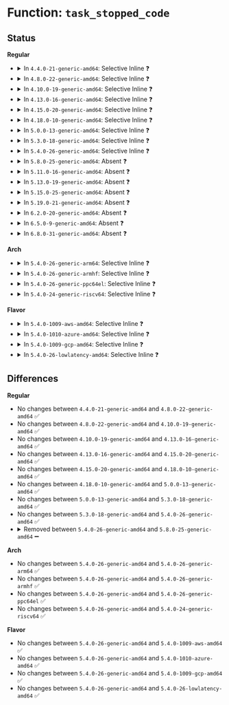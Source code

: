 # Function: <code>task_stopped_code</code>

## Status
<b>Regular</b>
<ul>
<li>
<details>
<summary>In <code>4.4.0-21-generic-amd64</code>: Selective Inline ❓</summary>

```c
int * task_stopped_code(struct task_struct * p, bool ptrace)
```

```json
{
  "name": "task_stopped_code",
  "collision_type": "Unique Static",
  "inline_type": "Selective",
  "funcs": [
    {
      "addr": 18446744071579378192,
      "name": "task_stopped_code",
      "external": false,
      "loc": "kernel/exit.c:1120",
      "file": "kernel/exit.c",
      "inline": "not declared, inlined",
      "caller_inline": [],
      "caller_func": [
        "kernel/exit.c:wait_consider_task",
        "kernel/exit.c:wait_consider_task"
      ]
    }
  ],
  "symbols": [
    {
      "addr": 18446744071579378192,
      "name": "task_stopped_code",
      "section": ".text",
      "bind": "STB_LOCAL",
      "size": 76
    }
  ]
}
```
</details>
</li>
<li>
<details>
<summary>In <code>4.8.0-22-generic-amd64</code>: Selective Inline ❓</summary>

```c
int * task_stopped_code(struct task_struct * p, bool ptrace)
```

```json
{
  "name": "task_stopped_code",
  "collision_type": "Unique Static",
  "inline_type": "Selective",
  "funcs": [
    {
      "addr": 18446744071579390544,
      "name": "task_stopped_code",
      "external": false,
      "loc": "kernel/exit.c:1206",
      "file": "kernel/exit.c",
      "inline": "not declared, inlined",
      "caller_inline": [],
      "caller_func": [
        "kernel/exit.c:wait_consider_task",
        "kernel/exit.c:wait_consider_task"
      ]
    }
  ],
  "symbols": [
    {
      "addr": 18446744071579390544,
      "name": "task_stopped_code",
      "section": ".text",
      "bind": "STB_LOCAL",
      "size": 76
    }
  ]
}
```
</details>
</li>
<li>
<details>
<summary>In <code>4.10.0-19-generic-amd64</code>: Selective Inline ❓</summary>

```c
int * task_stopped_code(struct task_struct * p, bool ptrace)
```

```json
{
  "name": "task_stopped_code",
  "collision_type": "Unique Static",
  "inline_type": "Selective",
  "funcs": [
    {
      "addr": 18446744071579410880,
      "name": "task_stopped_code",
      "external": false,
      "loc": "kernel/exit.c:1196",
      "file": "kernel/exit.c",
      "inline": "not declared, inlined",
      "caller_inline": [],
      "caller_func": [
        "kernel/exit.c:wait_consider_task",
        "kernel/exit.c:wait_consider_task"
      ]
    }
  ],
  "symbols": [
    {
      "addr": 18446744071579410880,
      "name": "task_stopped_code",
      "section": ".text",
      "bind": "STB_LOCAL",
      "size": 77
    }
  ]
}
```
</details>
</li>
<li>
<details>
<summary>In <code>4.13.0-16-generic-amd64</code>: Selective Inline ❓</summary>

```c
int * task_stopped_code(struct task_struct * p, bool ptrace)
```

```json
{
  "name": "task_stopped_code",
  "collision_type": "Unique Static",
  "inline_type": "Selective",
  "funcs": [
    {
      "addr": 18446744071579398896,
      "name": "task_stopped_code",
      "external": false,
      "loc": "kernel/exit.c:1181",
      "file": "kernel/exit.c",
      "inline": "not declared, inlined",
      "caller_inline": [],
      "caller_func": [
        "kernel/exit.c:wait_consider_task",
        "kernel/exit.c:wait_consider_task"
      ]
    }
  ],
  "symbols": [
    {
      "addr": 18446744071579398896,
      "name": "task_stopped_code",
      "section": ".text",
      "bind": "STB_LOCAL",
      "size": 77
    }
  ]
}
```
</details>
</li>
<li>
<details>
<summary>In <code>4.15.0-20-generic-amd64</code>: Selective Inline ❓</summary>

```c
int * task_stopped_code(struct task_struct * p, bool ptrace)
```

```json
{
  "name": "task_stopped_code",
  "collision_type": "Unique Static",
  "inline_type": "Selective",
  "funcs": [
    {
      "addr": 18446744071579426912,
      "name": "task_stopped_code",
      "external": false,
      "loc": "kernel/exit.c:1180",
      "file": "kernel/exit.c",
      "inline": "not declared, inlined",
      "caller_inline": [],
      "caller_func": [
        "kernel/exit.c:wait_consider_task",
        "kernel/exit.c:wait_consider_task"
      ]
    }
  ],
  "symbols": [
    {
      "addr": 18446744071579426912,
      "name": "task_stopped_code",
      "section": ".text",
      "bind": "STB_LOCAL",
      "size": 77
    }
  ]
}
```
</details>
</li>
<li>
<details>
<summary>In <code>4.18.0-10-generic-amd64</code>: Selective Inline ❓</summary>

```c
int * task_stopped_code(struct task_struct * p, bool ptrace)
```

```json
{
  "name": "task_stopped_code",
  "collision_type": "Unique Static",
  "inline_type": "Selective",
  "funcs": [
    {
      "addr": 18446744071579441952,
      "name": "task_stopped_code",
      "external": false,
      "loc": "kernel/exit.c:1180",
      "file": "kernel/exit.c",
      "inline": "not declared, inlined",
      "caller_inline": [],
      "caller_func": [
        "kernel/exit.c:wait_consider_task",
        "kernel/exit.c:wait_consider_task"
      ]
    }
  ],
  "symbols": [
    {
      "addr": 18446744071579441952,
      "name": "task_stopped_code",
      "section": ".text",
      "bind": "STB_LOCAL",
      "size": 71
    }
  ]
}
```
</details>
</li>
<li>
<details>
<summary>In <code>5.0.0-13-generic-amd64</code>: Selective Inline ❓</summary>

```c
int * task_stopped_code(struct task_struct * p, bool ptrace)
```

```json
{
  "name": "task_stopped_code",
  "collision_type": "Unique Static",
  "inline_type": "Selective",
  "funcs": [
    {
      "addr": 18446744071579475456,
      "name": "task_stopped_code",
      "external": false,
      "loc": "kernel/exit.c:1183",
      "file": "kernel/exit.c",
      "inline": "not declared, inlined",
      "caller_inline": [],
      "caller_func": [
        "kernel/exit.c:wait_consider_task",
        "kernel/exit.c:wait_consider_task"
      ]
    }
  ],
  "symbols": [
    {
      "addr": 18446744071579475456,
      "name": "task_stopped_code",
      "section": ".text",
      "bind": "STB_LOCAL",
      "size": 71
    }
  ]
}
```
</details>
</li>
<li>
<details>
<summary>In <code>5.3.0-18-generic-amd64</code>: Selective Inline ❓</summary>

```c
int * task_stopped_code(struct task_struct * p, bool ptrace)
```

```json
{
  "name": "task_stopped_code",
  "collision_type": "Unique Static",
  "inline_type": "Selective",
  "funcs": [
    {
      "addr": 18446744071579493408,
      "name": "task_stopped_code",
      "external": false,
      "loc": "kernel/exit.c:1187",
      "file": "kernel/exit.c",
      "inline": "not declared, inlined",
      "caller_inline": [],
      "caller_func": [
        "kernel/exit.c:wait_consider_task",
        "kernel/exit.c:wait_consider_task"
      ]
    }
  ],
  "symbols": [
    {
      "addr": 18446744071579493408,
      "name": "task_stopped_code",
      "section": ".text",
      "bind": "STB_LOCAL",
      "size": 71
    }
  ]
}
```
</details>
</li>
<li>
<details>
<summary>In <code>5.4.0-26-generic-amd64</code>: Selective Inline ❓</summary>

```c
int * task_stopped_code(struct task_struct * p, bool ptrace)
```

```json
{
  "name": "task_stopped_code",
  "collision_type": "Unique Static",
  "inline_type": "Selective",
  "funcs": [
    {
      "addr": 18446744071579519360,
      "name": "task_stopped_code",
      "external": false,
      "loc": "kernel/exit.c:1103",
      "file": "kernel/exit.c",
      "inline": "not declared, inlined",
      "caller_inline": [],
      "caller_func": [
        "kernel/exit.c:wait_consider_task",
        "kernel/exit.c:wait_consider_task"
      ]
    }
  ],
  "symbols": [
    {
      "addr": 18446744071579519360,
      "name": "task_stopped_code",
      "section": ".text",
      "bind": "STB_LOCAL",
      "size": 71
    }
  ]
}
```
</details>
</li>
<li>
<details>
<summary>In <code>5.8.0-25-generic-amd64</code>: Absent ❓</summary>

```json
{
  "name": "task_stopped_code",
  "collision_type": "Unique Static",
  "inline_type": "Full",
  "funcs": [
    {
      "addr": 18446744071579550112,
      "name": "task_stopped_code",
      "external": false,
      "loc": "kernel/exit.c:1107",
      "file": "kernel/exit.c",
      "inline": "not declared, inlined",
      "caller_inline": [
        "kernel/exit.c:wait_task_stopped",
        "kernel/exit.c:wait_task_stopped",
        "kernel/exit.c:wait_task_stopped",
        "kernel/exit.c:wait_task_stopped"
      ],
      "caller_func": []
    }
  ],
  "symbols": []
}
```
</details>
</li>
<li>
<details>
<summary>In <code>5.11.0-16-generic-amd64</code>: Absent ❓</summary>

```json
{
  "name": "task_stopped_code",
  "collision_type": "Unique Static",
  "inline_type": "Full",
  "funcs": [
    {
      "addr": 18446744071579531328,
      "name": "task_stopped_code",
      "external": false,
      "loc": "kernel/exit.c:1126",
      "file": "kernel/exit.c",
      "inline": "not declared, inlined",
      "caller_inline": [
        "kernel/exit.c:wait_task_stopped",
        "kernel/exit.c:wait_task_stopped",
        "kernel/exit.c:wait_task_stopped",
        "kernel/exit.c:wait_task_stopped"
      ],
      "caller_func": []
    }
  ],
  "symbols": []
}
```
</details>
</li>
<li>
<details>
<summary>In <code>5.13.0-19-generic-amd64</code>: Absent ❓</summary>

```json
{
  "name": "task_stopped_code",
  "collision_type": "Unique Static",
  "inline_type": "Full",
  "funcs": [
    {
      "addr": 18446744071579535568,
      "name": "task_stopped_code",
      "external": false,
      "loc": "kernel/exit.c:1126",
      "file": "kernel/exit.c",
      "inline": "not declared, inlined",
      "caller_inline": [
        "kernel/exit.c:wait_task_stopped",
        "kernel/exit.c:wait_task_stopped",
        "kernel/exit.c:wait_task_stopped",
        "kernel/exit.c:wait_task_stopped"
      ],
      "caller_func": []
    }
  ],
  "symbols": []
}
```
</details>
</li>
<li>
<details>
<summary>In <code>5.15.0-25-generic-amd64</code>: Absent ❓</summary>

```json
{
  "name": "task_stopped_code",
  "collision_type": "Unique Static",
  "inline_type": "Full",
  "funcs": [
    {
      "addr": 18446744071579607984,
      "name": "task_stopped_code",
      "external": false,
      "loc": "kernel/exit.c:1126",
      "file": "kernel/exit.c",
      "inline": "not declared, inlined",
      "caller_inline": [
        "kernel/exit.c:wait_task_stopped",
        "kernel/exit.c:wait_task_stopped",
        "kernel/exit.c:wait_task_stopped",
        "kernel/exit.c:wait_task_stopped"
      ],
      "caller_func": []
    }
  ],
  "symbols": []
}
```
</details>
</li>
<li>
<details>
<summary>In <code>5.19.0-21-generic-amd64</code>: Absent ❓</summary>

```json
{
  "name": "task_stopped_code",
  "collision_type": "Unique Static",
  "inline_type": "Full",
  "funcs": [
    {
      "addr": 18446744071579701065,
      "name": "task_stopped_code",
      "external": false,
      "loc": "kernel/exit.c:1130",
      "file": "kernel/exit.c",
      "inline": "not declared, inlined",
      "caller_inline": [
        "kernel/exit.c:wait_task_stopped",
        "kernel/exit.c:wait_task_stopped",
        "kernel/exit.c:wait_task_stopped",
        "kernel/exit.c:wait_task_stopped"
      ],
      "caller_func": []
    }
  ],
  "symbols": []
}
```
</details>
</li>
<li>
<details>
<summary>In <code>6.2.0-20-generic-amd64</code>: Absent ❓</summary>

```json
{
  "name": "task_stopped_code",
  "collision_type": "Unique Static",
  "inline_type": "Full",
  "funcs": [
    {
      "addr": 18446744071579826505,
      "name": "task_stopped_code",
      "external": false,
      "loc": "kernel/exit.c:1224",
      "file": "kernel/exit.c",
      "inline": "not declared, inlined",
      "caller_inline": [
        "kernel/exit.c:wait_task_stopped",
        "kernel/exit.c:wait_task_stopped",
        "kernel/exit.c:wait_task_stopped",
        "kernel/exit.c:wait_task_stopped"
      ],
      "caller_func": []
    }
  ],
  "symbols": []
}
```
</details>
</li>
<li>
<details>
<summary>In <code>6.5.0-9-generic-amd64</code>: Absent ❓</summary>

```json
{
  "name": "task_stopped_code",
  "collision_type": "Unique Static",
  "inline_type": "Full",
  "funcs": [
    {
      "addr": 18446744071579875593,
      "name": "task_stopped_code",
      "external": false,
      "loc": "kernel/exit.c:1229",
      "file": "kernel/exit.c",
      "inline": "not declared, inlined",
      "caller_inline": [
        "kernel/exit.c:wait_task_stopped",
        "kernel/exit.c:wait_task_stopped",
        "kernel/exit.c:wait_task_stopped",
        "kernel/exit.c:wait_task_stopped"
      ],
      "caller_func": []
    }
  ],
  "symbols": []
}
```
</details>
</li>
<li>
<details>
<summary>In <code>6.8.0-31-generic-amd64</code>: Absent ❓</summary>

```json
{
  "name": "task_stopped_code",
  "collision_type": "Unique Static",
  "inline_type": "Full",
  "funcs": [
    {
      "addr": 18446744071579913737,
      "name": "task_stopped_code",
      "external": false,
      "loc": "kernel/exit.c:1201",
      "file": "kernel/exit.c",
      "inline": "not declared, inlined",
      "caller_inline": [
        "kernel/exit.c:wait_task_stopped",
        "kernel/exit.c:wait_task_stopped",
        "kernel/exit.c:wait_task_stopped",
        "kernel/exit.c:wait_task_stopped"
      ],
      "caller_func": []
    }
  ],
  "symbols": []
}
```
</details>
</li>
</ul>
<b>Arch</b>
<ul>
<li>
<details>
<summary>In <code>5.4.0-26-generic-arm64</code>: Selective Inline ❓</summary>

```c
int * task_stopped_code(struct task_struct * p, bool ptrace)
```

```json
{
  "name": "task_stopped_code",
  "collision_type": "Unique Static",
  "inline_type": "Selective",
  "funcs": [
    {
      "addr": 18446603336490657200,
      "name": "task_stopped_code",
      "external": false,
      "loc": "kernel/exit.c:1103",
      "file": "kernel/exit.c",
      "inline": "not declared, inlined",
      "caller_inline": [],
      "caller_func": [
        "kernel/exit.c:wait_consider_task",
        "kernel/exit.c:wait_consider_task"
      ]
    }
  ],
  "symbols": [
    {
      "addr": 18446603336490657200,
      "name": "task_stopped_code",
      "section": ".text",
      "bind": "STB_LOCAL",
      "size": 104
    }
  ]
}
```
</details>
</li>
<li>
<details>
<summary>In <code>5.4.0-26-generic-armhf</code>: Selective Inline ❓</summary>

```c
int * task_stopped_code(struct task_struct * p, bool ptrace)
```

```json
{
  "name": "task_stopped_code",
  "collision_type": "Unique Static",
  "inline_type": "Selective",
  "funcs": [
    {
      "addr": 3224733080,
      "name": "task_stopped_code",
      "external": false,
      "loc": "kernel/exit.c:1103",
      "file": "kernel/exit.c",
      "inline": "not declared, inlined",
      "caller_inline": [],
      "caller_func": [
        "kernel/exit.c:wait_consider_task",
        "kernel/exit.c:wait_consider_task"
      ]
    }
  ],
  "symbols": [
    {
      "addr": 3224733080,
      "name": "task_stopped_code",
      "section": ".text",
      "bind": "STB_LOCAL",
      "size": 92
    }
  ]
}
```
</details>
</li>
<li>
<details>
<summary>In <code>5.4.0-26-generic-ppc64el</code>: Selective Inline ❓</summary>

```c
int * task_stopped_code(struct task_struct * p, bool ptrace)
```

```json
{
  "name": "task_stopped_code",
  "collision_type": "Unique Static",
  "inline_type": "Selective",
  "funcs": [
    {
      "addr": 13835058055283480992,
      "name": "task_stopped_code",
      "external": false,
      "loc": "kernel/exit.c:1103",
      "file": "kernel/exit.c",
      "inline": "not declared, inlined",
      "caller_inline": [],
      "caller_func": [
        "kernel/exit.c:wait_consider_task",
        "kernel/exit.c:wait_consider_task"
      ]
    }
  ],
  "symbols": [
    {
      "addr": 13835058055283480992,
      "name": "task_stopped_code",
      "section": ".text",
      "bind": "STB_LOCAL",
      "size": 92
    }
  ]
}
```
</details>
</li>
<li>
<details>
<summary>In <code>5.4.0-24-generic-riscv64</code>: Selective Inline ❓</summary>

```c
int * task_stopped_code(struct task_struct * p, bool ptrace)
```

```json
{
  "name": "task_stopped_code",
  "collision_type": "Unique Static",
  "inline_type": "Selective",
  "funcs": [
    {
      "addr": 18446743936271402558,
      "name": "task_stopped_code",
      "external": false,
      "loc": "kernel/exit.c:1103",
      "file": "kernel/exit.c",
      "inline": "not declared, inlined",
      "caller_inline": [],
      "caller_func": [
        "kernel/exit.c:wait_consider_task",
        "kernel/exit.c:wait_consider_task"
      ]
    }
  ],
  "symbols": [
    {
      "addr": 18446743936271402558,
      "name": "task_stopped_code",
      "section": ".text",
      "bind": "STB_LOCAL",
      "size": 94
    }
  ]
}
```
</details>
</li>
</ul>
<b>Flavor</b>
<ul>
<li>
<details>
<summary>In <code>5.4.0-1009-aws-amd64</code>: Selective Inline ❓</summary>

```c
int * task_stopped_code(struct task_struct * p, bool ptrace)
```

```json
{
  "name": "task_stopped_code",
  "collision_type": "Unique Static",
  "inline_type": "Selective",
  "funcs": [
    {
      "addr": 18446744071579493024,
      "name": "task_stopped_code",
      "external": false,
      "loc": "kernel/exit.c:1103",
      "file": "kernel/exit.c",
      "inline": "not declared, inlined",
      "caller_inline": [],
      "caller_func": [
        "kernel/exit.c:wait_consider_task",
        "kernel/exit.c:wait_consider_task"
      ]
    }
  ],
  "symbols": [
    {
      "addr": 18446744071579493024,
      "name": "task_stopped_code",
      "section": ".text",
      "bind": "STB_LOCAL",
      "size": 71
    }
  ]
}
```
</details>
</li>
<li>
<details>
<summary>In <code>5.4.0-1010-azure-amd64</code>: Selective Inline ❓</summary>

```c
int * task_stopped_code(struct task_struct * p, bool ptrace)
```

```json
{
  "name": "task_stopped_code",
  "collision_type": "Unique Static",
  "inline_type": "Selective",
  "funcs": [
    {
      "addr": 18446744071579421872,
      "name": "task_stopped_code",
      "external": false,
      "loc": "kernel/exit.c:1103",
      "file": "kernel/exit.c",
      "inline": "not declared, inlined",
      "caller_inline": [],
      "caller_func": [
        "kernel/exit.c:wait_consider_task",
        "kernel/exit.c:wait_consider_task"
      ]
    }
  ],
  "symbols": [
    {
      "addr": 18446744071579421872,
      "name": "task_stopped_code",
      "section": ".text",
      "bind": "STB_LOCAL",
      "size": 71
    }
  ]
}
```
</details>
</li>
<li>
<details>
<summary>In <code>5.4.0-1009-gcp-amd64</code>: Selective Inline ❓</summary>

```c
int * task_stopped_code(struct task_struct * p, bool ptrace)
```

```json
{
  "name": "task_stopped_code",
  "collision_type": "Unique Static",
  "inline_type": "Selective",
  "funcs": [
    {
      "addr": 18446744071579492944,
      "name": "task_stopped_code",
      "external": false,
      "loc": "kernel/exit.c:1103",
      "file": "kernel/exit.c",
      "inline": "not declared, inlined",
      "caller_inline": [],
      "caller_func": [
        "kernel/exit.c:wait_consider_task",
        "kernel/exit.c:wait_consider_task"
      ]
    }
  ],
  "symbols": [
    {
      "addr": 18446744071579492944,
      "name": "task_stopped_code",
      "section": ".text",
      "bind": "STB_LOCAL",
      "size": 71
    }
  ]
}
```
</details>
</li>
<li>
<details>
<summary>In <code>5.4.0-26-lowlatency-amd64</code>: Selective Inline ❓</summary>

```c
int * task_stopped_code(struct task_struct * p, bool ptrace)
```

```json
{
  "name": "task_stopped_code",
  "collision_type": "Unique Static",
  "inline_type": "Selective",
  "funcs": [
    {
      "addr": 18446744071579525456,
      "name": "task_stopped_code",
      "external": false,
      "loc": "kernel/exit.c:1103",
      "file": "kernel/exit.c",
      "inline": "not declared, inlined",
      "caller_inline": [],
      "caller_func": [
        "kernel/exit.c:wait_consider_task",
        "kernel/exit.c:wait_consider_task"
      ]
    }
  ],
  "symbols": [
    {
      "addr": 18446744071579525456,
      "name": "task_stopped_code",
      "section": ".text",
      "bind": "STB_LOCAL",
      "size": 71
    }
  ]
}
```
</details>
</li>
</ul>

## Differences
<b>Regular</b>
<ul>
<li>
No changes between <code>4.4.0-21-generic-amd64</code> and <code>4.8.0-22-generic-amd64</code> ✅
</li>
<li>
No changes between <code>4.8.0-22-generic-amd64</code> and <code>4.10.0-19-generic-amd64</code> ✅
</li>
<li>
No changes between <code>4.10.0-19-generic-amd64</code> and <code>4.13.0-16-generic-amd64</code> ✅
</li>
<li>
No changes between <code>4.13.0-16-generic-amd64</code> and <code>4.15.0-20-generic-amd64</code> ✅
</li>
<li>
No changes between <code>4.15.0-20-generic-amd64</code> and <code>4.18.0-10-generic-amd64</code> ✅
</li>
<li>
No changes between <code>4.18.0-10-generic-amd64</code> and <code>5.0.0-13-generic-amd64</code> ✅
</li>
<li>
No changes between <code>5.0.0-13-generic-amd64</code> and <code>5.3.0-18-generic-amd64</code> ✅
</li>
<li>
No changes between <code>5.3.0-18-generic-amd64</code> and <code>5.4.0-26-generic-amd64</code> ✅
</li>
<li>
<details>
<summary>Removed between <code>5.4.0-26-generic-amd64</code> and <code>5.8.0-25-generic-amd64</code> ➖</summary>

```c
int * task_stopped_code(struct task_struct * p, bool ptrace)
```
</details>
</li>
</ul>
<b>Arch</b>
<ul>
<li>
No changes between <code>5.4.0-26-generic-amd64</code> and <code>5.4.0-26-generic-arm64</code> ✅
</li>
<li>
No changes between <code>5.4.0-26-generic-amd64</code> and <code>5.4.0-26-generic-armhf</code> ✅
</li>
<li>
No changes between <code>5.4.0-26-generic-amd64</code> and <code>5.4.0-26-generic-ppc64el</code> ✅
</li>
<li>
No changes between <code>5.4.0-26-generic-amd64</code> and <code>5.4.0-24-generic-riscv64</code> ✅
</li>
</ul>
<b>Flavor</b>
<ul>
<li>
No changes between <code>5.4.0-26-generic-amd64</code> and <code>5.4.0-1009-aws-amd64</code> ✅
</li>
<li>
No changes between <code>5.4.0-26-generic-amd64</code> and <code>5.4.0-1010-azure-amd64</code> ✅
</li>
<li>
No changes between <code>5.4.0-26-generic-amd64</code> and <code>5.4.0-1009-gcp-amd64</code> ✅
</li>
<li>
No changes between <code>5.4.0-26-generic-amd64</code> and <code>5.4.0-26-lowlatency-amd64</code> ✅
</li>
</ul>
